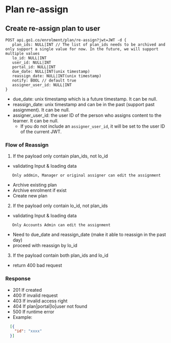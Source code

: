 Plan re-assign
===

## Create re-assign plan to user

    POST api.go1.co/enrolment/plan/re-assign?jwt=JWT -d {
       plan_ids: NULL|INT // The list of plan_ids needs to be archived and only support a single value for now. In the future, we will support multiple values
       lo_id: NULL|INT
       user_id: NULL|INT
       portal_id: NULL|INT
       due_date: NULL|INT(unix timestamp)
       reassign_date: NULL|INT(unix timestamp)
       notify: BOOL // default true
       assigner_user_id: NULL|INT
    }

* due_date: unix timestamp which is a future timestamp. It can be null.
* reassign_date: unix timestamp and can be in the past (support past assignment). It can be null.
* assigner_user_id: the user ID of the person who assigns content to the learner. It can be null.
  * If you do not include an `assigner_user_id`, it will be set to the user ID of the current JWT.

### Flow of Reassign
1. If the payload only contain plan_ids, not lo_id
- validating Input & loading data
```
   Only addmin, Manager or original assigner can edit the assignment
```
- Archive existing plan
- Archive enrolment if exist
- Create new plan

2. If the payload only contain lo_id, not plan_ids
- validating Input & loading data
```
   Only Accounts Admin can edit the assignment
```
- Need to due_date and reassign_date (make it able to reassign in the past day)
- proceed with reassign by lo_id
3. If the payload contain both plan_ids and lo_id
- return 400 bad request

### Response

- 201 If created
- 400 If invalid request
- 403 If invalid access right
- 404 If plan|portal|lo|user not found
- 500 If runtime error
- Example:
```json
  [{
    "id": "xxxx" 
  }]
```
